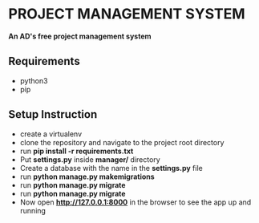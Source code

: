 # PROJECT MANAGEMENT SYSTEM

**An AD's free project management system**

## Requirements

* python3
* pip

## Setup Instruction

* create a virtualenv
* clone the repository and navigate to the project root directory
* run **pip install -r requirements.txt**
* Put **settings.py** inside **manager/** directory
* Create a database with the name in the **settings.py** file
* run **python manage.py makemigrations**
* run **python manage.py migrate**
* run **python manage.py migrate**
* Now open **http://127.0.0.1:8000** in the browser to see the app up and running